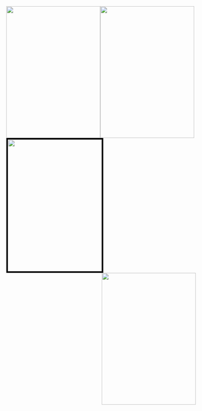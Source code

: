 
<img src="http://i.imgur.com/nlzw4Mrl.png" height="350" width="250" style="float: left; display: inline;">

<img src="http://i.imgur.com/UOLBHMFl.png" height="350" width="250" style="float: left; display: inline;">

<img src="http://i.imgur.com/CjvqMBZl.png" height="350" width="250" style="border: 4px solid black">

<img src="http://i.imgur.com/2wehppSl.png" height="350" width="250" style="float: right">


